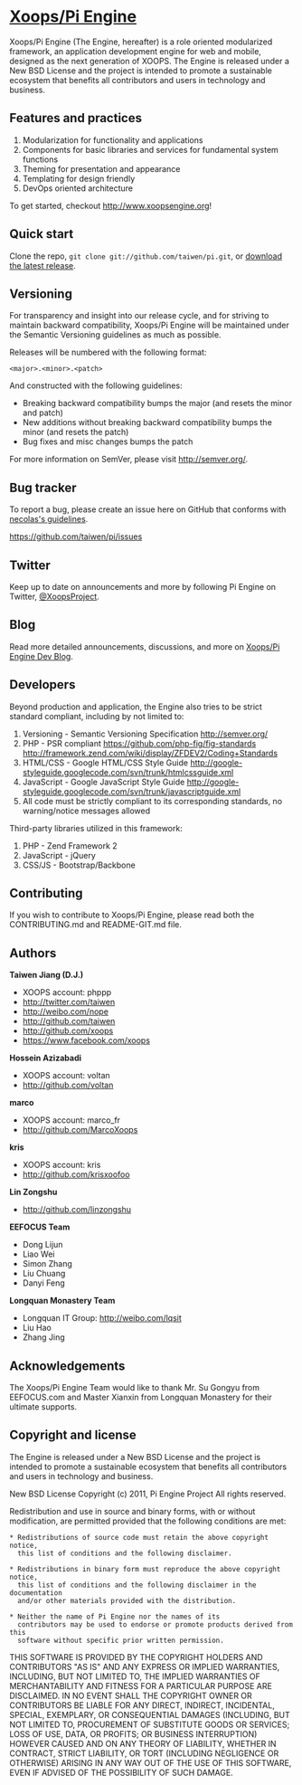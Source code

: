 [Xoops/Pi Engine](http://www.xoopsengine.org)
=================

Xoops/Pi Engine (The Engine, hereafter) is a role oriented modularized framework, an application development engine for web and mobile, designed as the next generation of XOOPS.
The Engine is released under a New BSD License and the project is intended to promote a sustainable ecosystem that benefits all contributors and users in technology and business.


Features and practices
----------------------
1. Modularization for functionality and applications
2. Components for basic libraries and services for fundamental system functions
3. Theming for presentation and appearance
4. Templating for design friendly
5. DevOps oriented architecture

To get started, checkout http://www.xoopsengine.org!



Quick start
-----------

Clone the repo, `git clone git://github.com/taiwen/pi.git`, or [download the latest release](https://github.com/taiwen/pi/zipball/master).



Versioning
----------

For transparency and insight into our release cycle, and for striving to maintain backward compatibility, Xoops/Pi Engine will be maintained under the Semantic Versioning guidelines as much as possible.

Releases will be numbered with the following format:

`<major>.<minor>.<patch>`

And constructed with the following guidelines:

* Breaking backward compatibility bumps the major (and resets the minor and patch)
* New additions without breaking backward compatibility bumps the minor (and resets the patch)
* Bug fixes and misc changes bumps the patch

For more information on SemVer, please visit http://semver.org/.



Bug tracker
-----------

To report a bug, please create an issue here on GitHub that conforms with [necolas's guidelines](https://github.com/necolas/issue-guidelines).

https://github.com/taiwen/pi/issues



Twitter
-------

Keep up to date on announcements and more by following Pi Engine on Twitter, [@XoopsProject](http://twitter.com/XoopsProject).



Blog
----

Read more detailed announcements, discussions, and more on [Xoops/Pi Engine Dev Blog](http://dev.xoopsengine.org).





Developers
----------

Beyond production and application, the Engine also tries to be strict standard compliant, including by not limited to:

1. Versioning - Semantic Versioning Specification http://semver.org/
2. PHP - PSR compliant https://github.com/php-fig/fig-standards http://framework.zend.com/wiki/display/ZFDEV2/Coding+Standards
3. HTML/CSS - Google HTML/CSS Style Guide http://google-styleguide.googlecode.com/svn/trunk/htmlcssguide.xml
4. JavaScript - Google JavaScript Style Guide http://google-styleguide.googlecode.com/svn/trunk/javascriptguide.xml
5. All code must be strictly compliant to its corresponding standards, no warning/notice messages allowed


Third-party libraries utilized in this framework:

1. PHP - Zend Framework 2
2. JavaScript - jQuery
3. CSS/JS - Bootstrap/Backbone




Contributing
------------

If you wish to contribute to Xoops/Pi Engine, please read both the CONTRIBUTING.md and README-GIT.md file.


Authors
-------

**Taiwen Jiang (D.J.)**

+ XOOPS account: phppp
+ http://twitter.com/taiwen
+ http://weibo.com/nope
+ http://github.com/taiwen
+ http://github.com/xoops
+ https://www.facebook.com/xoops


**Hossein Azizabadi**

+ XOOPS account: voltan
+ http://github.com/voltan


**marco**

+ XOOPS account: marco_fr
+ http://github.com/MarcoXoops


**kris**

+ XOOPS account: kris
+ http://github.com/krisxoofoo


**Lin Zongshu**

+ http://github.com/linzongshu

**EEFOCUS Team**

+ Dong Lijun
+ Liao Wei
+ Simon Zhang
+ Liu Chuang
+ Danyi Feng

**Longquan Monastery Team**
+ Longquan IT Group: http://weibo.com/lqsit
+ Liu Hao
+ Zhang Jing


Acknowledgements
----------------

The Xoops/Pi Engine Team would like to thank Mr. Su Gongyu from EEFOCUS.com and Master Xianxin from Longquan Monastery for their ultimate supports.


Copyright and license
---------------------

The Engine is released under a New BSD License and the project is intended to promote a sustainable ecosystem that benefits all contributors and users in technology and business.

New BSD License
Copyright (c) 2011, Pi Engine Project
All rights reserved.

Redistribution and use in source and binary forms, with or without modification,
are permitted provided that the following conditions are met:

    * Redistributions of source code must retain the above copyright notice,
      this list of conditions and the following disclaimer.

    * Redistributions in binary form must reproduce the above copyright notice,
      this list of conditions and the following disclaimer in the documentation
      and/or other materials provided with the distribution.

    * Neither the name of Pi Engine nor the names of its
      contributors may be used to endorse or promote products derived from this
      software without specific prior written permission.

THIS SOFTWARE IS PROVIDED BY THE COPYRIGHT HOLDERS AND CONTRIBUTORS "AS IS" AND
ANY EXPRESS OR IMPLIED WARRANTIES, INCLUDING, BUT NOT LIMITED TO, THE IMPLIED
WARRANTIES OF MERCHANTABILITY AND FITNESS FOR A PARTICULAR PURPOSE ARE
DISCLAIMED. IN NO EVENT SHALL THE COPYRIGHT OWNER OR CONTRIBUTORS BE LIABLE FOR
ANY DIRECT, INDIRECT, INCIDENTAL, SPECIAL, EXEMPLARY, OR CONSEQUENTIAL DAMAGES
(INCLUDING, BUT NOT LIMITED TO, PROCUREMENT OF SUBSTITUTE GOODS OR SERVICES;
LOSS OF USE, DATA, OR PROFITS; OR BUSINESS INTERRUPTION) HOWEVER CAUSED AND ON
ANY THEORY OF LIABILITY, WHETHER IN CONTRACT, STRICT LIABILITY, OR TORT
(INCLUDING NEGLIGENCE OR OTHERWISE) ARISING IN ANY WAY OUT OF THE USE OF THIS
SOFTWARE, EVEN IF ADVISED OF THE POSSIBILITY OF SUCH DAMAGE.
